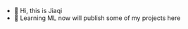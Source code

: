 - 👋 Hi, this is Jiaqi
- 🌱 Learning ML now will publish some of my projects here

<!---
jiaqili0714/jiaqili0714 is a ✨ special ✨ repository because its `README.md` (this file) appears on your GitHub profile.
You can click the Preview link to take a look at your changes.
--->
